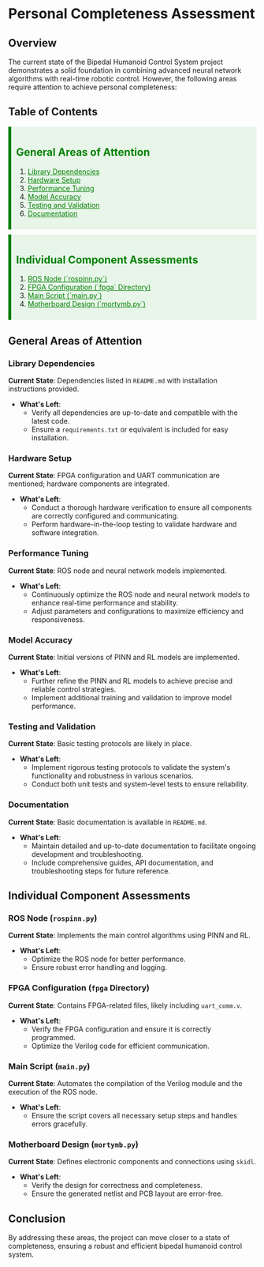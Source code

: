 # Personal Completeness Assessment

## Overview

The current state of the Bipedal Humanoid Control System project demonstrates a solid foundation in combining advanced neural network algorithms with real-time robotic control. However, the following areas require attention to achieve personal completeness:

## Table of Contents

<div style="background-color: #e8f5e9; border-left: 6px solid green; padding: 10px; margin-bottom: 10px;">
  <h2 style="color: green;">General Areas of Attention</h2>
  <ol>
    <li><a href="#library-dependencies" style="color: green;">Library Dependencies</a></li>
    <li><a href="#hardware-setup" style="color: green;">Hardware Setup</a></li>
    <li><a href="#performance-tuning" style="color: green;">Performance Tuning</a></li>
    <li><a href="#model-accuracy" style="color: green;">Model Accuracy</a></li>
    <li><a href="#testing-and-validation" style="color: green;">Testing and Validation</a></li>
    <li><a href="#documentation" style="color: green;">Documentation</a></li>
  </ol>
</div>

<div style="background-color: #e8f5e9; border-left: 6px solid green; padding: 10px; margin-bottom: 10px;">
  <h2 style="color: green;">Individual Component Assessments</h2>
  <ol>
    <li><a href="#ros-node" style="color: green;">ROS Node (`rospinn.py`)</a></li>
    <li><a href="#fpga-configuration" style="color: green;">FPGA Configuration (`fpga` Directory)</a></li>
    <li><a href="#main-script" style="color: green;">Main Script (`main.py`)</a></li>
    <li><a href="#motherboard-design" style="color: green;">Motherboard Design (`mortymb.py`)</a></li>
  </ol>
</div>

## General Areas of Attention

### Library Dependencies
**Current State**: Dependencies listed in `README.md` with installation instructions provided.
- **What's Left**:
  - Verify all dependencies are up-to-date and compatible with the latest code.
  - Ensure a `requirements.txt` or equivalent is included for easy installation.

### Hardware Setup
**Current State**: FPGA configuration and UART communication are mentioned; hardware components are integrated.
- **What's Left**:
  - Conduct a thorough hardware verification to ensure all components are correctly configured and communicating.
  - Perform hardware-in-the-loop testing to validate hardware and software integration.

### Performance Tuning
**Current State**: ROS node and neural network models implemented.
- **What's Left**:
  - Continuously optimize the ROS node and neural network models to enhance real-time performance and stability.
  - Adjust parameters and configurations to maximize efficiency and responsiveness.

### Model Accuracy
**Current State**: Initial versions of PINN and RL models are implemented.
- **What's Left**:
  - Further refine the PINN and RL models to achieve precise and reliable control strategies.
  - Implement additional training and validation to improve model performance.

### Testing and Validation
**Current State**: Basic testing protocols are likely in place.
- **What's Left**:
  - Implement rigorous testing protocols to validate the system's functionality and robustness in various scenarios.
  - Conduct both unit tests and system-level tests to ensure reliability.

### Documentation
**Current State**: Basic documentation is available in `README.md`.
- **What's Left**:
  - Maintain detailed and up-to-date documentation to facilitate ongoing development and troubleshooting.
  - Include comprehensive guides, API documentation, and troubleshooting steps for future reference.

## Individual Component Assessments

### ROS Node (`rospinn.py`)
**Current State**: Implements the main control algorithms using PINN and RL.
- **What's Left**:
  - Optimize the ROS node for better performance.
  - Ensure robust error handling and logging.

### FPGA Configuration (`fpga` Directory)
**Current State**: Contains FPGA-related files, likely including `uart_comm.v`.
- **What's Left**:
  - Verify the FPGA configuration and ensure it is correctly programmed.
  - Optimize the Verilog code for efficient communication.

### Main Script (`main.py`)
**Current State**: Automates the compilation of the Verilog module and the execution of the ROS node.
- **What's Left**:
  - Ensure the script covers all necessary setup steps and handles errors gracefully.

### Motherboard Design (`mortymb.py`)
**Current State**: Defines electronic components and connections using `skidl`.
- **What's Left**:
  - Verify the design for correctness and completeness.
  - Ensure the generated netlist and PCB layout are error-free.

## Conclusion

By addressing these areas, the project can move closer to a state of completeness, ensuring a robust and efficient bipedal humanoid control system.